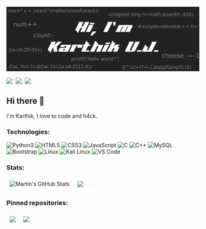 ![Welcome image](/images/readmeHeader.png "Hi, I'm Karthik U.J.")

<a href="mailto:karthikuj2001@gmail.com" alt="gmail"><img src="https://img.shields.io/badge/Gmail-D14836?style=for-the-badge&logo=gmail&logoColor=white"></a>&nbsp;
<a href="https://www.instagram.com/5up3r541y4n/" alt="Instagram"><img src="https://img.shields.io/badge/Instagram-E4405F?style=for-the-badge&logo=instagram&logoColor=white"></a>&nbsp;
<a href="https://www.linkedin.com/in/karthikuj" alt="LinkedIn"><img src="https://img.shields.io/badge/LinkedIn-0077B5?style=for-the-badge&logo=linkedin&logoColor=white"></a>

## Hi there 👋
I'm Karthik, I love to code and h4ck.

### Technologies:
<img src="https://img.shields.io/badge/Python-3776AB?style=for-the-badge&logo=python&logoColor=white" alt="Python3"> <img src="https://img.shields.io/badge/HTML5-E34F26?style=for-the-badge&logo=html5&logoColor=white" alt="HTML5">
<img src="https://img.shields.io/badge/CSS3-1572B6?style=for-the-badge&logo=css3&logoColor=white" alt="CSS3">
<img src="https://img.shields.io/badge/JavaScript-323330?style=for-the-badge&logo=javascript&logoColor=F7DF1E" alt="JavaScript">
<img src="https://img.shields.io/badge/C-00599C?style=for-the-badge&logo=c&logoColor=white" alt="C">
<img src="https://img.shields.io/badge/C%2B%2B-00599C?style=for-the-badge&logo=c%2B%2B&logoColor=white" alt="C++">
<img src="https://img.shields.io/badge/MySQL-00000F?style=for-the-badge&logo=mysql&logoColor=white" alt="MySQL">
<img src="https://img.shields.io/badge/Bootstrap-563D7C?style=for-the-badge&logo=bootstrap&logoColor=white" alt="Bootstrap">
<img src="https://img.shields.io/badge/Linux-FCC624?style=for-the-badge&logo=linux&logoColor=black" alt="Linux">
<img src="https://img.shields.io/badge/Kali_Linux-557C94?style=for-the-badge&logo=kali-linux&logoColor=white" alt="Kali Linux">
<img src="https://img.shields.io/badge/Visual_Studio_Code-0078D4?style=for-the-badge&logo=visual%20studio%20code&logoColor=white" alt="VS Code">

### Stats:
<img align="center" style="margin:0.5rem" src="https://github-readme-stats.vercel.app/api?username=karthikuj&show_icons=true&line_height=27&count_private=true&title_color=ffffff&text_color=c9cacc&icon_color=4AB097&bg_color=1A2B34" alt="Martin's GitHub Stats" />
<img align="center" style="margin:0.5rem" src="https://github-readme-stats.vercel.app/api/top-langs/?username=karthikuj&hide=html,css&title_color=ffffff&text_color=c9cacc&icon_color=4AB197&bg_color=1A2B34" />

### Pinned repositories:
<img align="center" style="margin:0.5rem" src="https://github-readme-stats.vercel.app/api/pin/?username=karthikuj&repo=7uring&title_color=ffffff&text_color=c9cacc&icon_color=4AB197&bg_color=1A2B34" />
<img align="center" style="margin:0.5rem" src="https://github-readme-stats.vercel.app/api/pin/?username=karthikuj&repo=SearchIt&title_color=ffffff&text_color=c9cacc&icon_color=4AB197&bg_color=1A2B34" />

<!--
**karthikuj/karthikuj** is a ✨ _special_ ✨ repository because its `README.md` (this file) appears on your GitHub profile.

Here are some ideas to get you started:

- 🔭 I’m currently working on ...
- 🌱 I’m currently learning ...
- 👯 I’m looking to collaborate on ...
- 🤔 I’m looking for help with ...
- 💬 Ask me about ...
- 📫 How to reach me: ...
- 😄 Pronouns: ...
- ⚡ Fun fact: ...
-->
